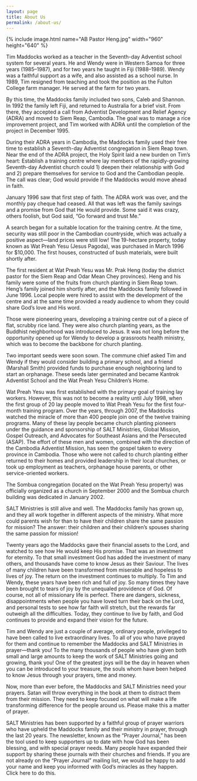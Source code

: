 ```yaml
---
layout: page
title: About Us
permalink: /about-us/
---
```


{% include image.html name="AB Pastor Heng.jpg" width="960" height="640" %}

Tim Maddocks worked as a teacher in the Seventh-day Adventist school system for
several years. He and Wendy were in Western Samoa for three years (1985–1987),
and for two years he taught in Fiji (1988–1989). Wendy was a faithful support as
a wife, and also assisted as a school nurse. In 1989, Tim resigned from teaching
and took the position as the Fulton College farm manager. He served at the farm
for two years.

By this time, the Maddocks family included two sons, Caleb and Shannon. In 1992
the family left Fiji, and returned to Australia for a brief visit. From there,
they accepted a call from Adventist Development and Relief Agency (ADRA) and
moved to Siem Reap, Cambodia. The goal was to manage a rice improvement project,
and Tim worked with ADRA until the completion of the project in December 1995.

During their ADRA years in Cambodia, the Maddocks family used their free time to
establish a Seventh-day Adventist congregation in Siem Reap town. Near the end
of the ADRA project, the Holy Spirit laid a new burden on Tim’s heart: Establish
a training centre where lay members of the rapidly-growing Seventh-day Adventist
church could 1) deepen their relationship with God and 2) prepare themselves for
service to God and the Cambodian people. The call was clear; God would provide
if the Maddocks would move ahead in faith.

January 1996 saw that first step of faith. The ADRA work was over, and the
monthly pay cheque had ceased. All that was left was the family savings and a
promise from God that He would provide. Some said it was crazy, others foolish,
but God said, “Go forward and trust Me.”

A search began for a suitable location for the training centre. At the time,
security was still poor in the Cambodian countryside, which was actually a
positive aspect—land prices were still low! The 19-hectare property, today known
as Wat Preah Yesu (Jesus Pagoda), was purchased in March 1996 for $10,000. The
first houses, constructed of bush materials, were built shortly after.

The first resident at Wat Preah Yesu was Mr. Prak Heng (today the district
pastor for the Siem Reap and Odar Mean Chey provinces). Heng and his family
were some of the fruits from church planting in Siem Reap town. Heng’s family
joined him shortly after, and the Maddocks family followed in June 1996. Local
people were hired to assist with the development of the centre and at the same
time provided a ready audience to whom they could share God’s love and His word.

Those were pioneering years, developing a training centre out of a piece of
flat, scrubby rice land. They were also church planting years, as the Buddhist
neighborhood was introduced to Jesus. It was not long before the opportunity
opened up for Wendy to develop a grassroots health ministry, which was to become
the backbone for church planting.

Two important seeds were soon sown. The commune chief asked Tim and Wendy if
they would consider building a primary school, and a friend (Marshall Smith)
provided funds to purchase enough neighboring land to start an orphanage. These
seeds later germinated and became Kantrok Adventist School and the Wat Preah
Yesu Children’s Home.

Wat Preah Yesu was first established with the primary goal of training lay
workers. However, this was not to become a reality until July 1998, when the
first group of 20 lay people moved to Wat Preah Yesu for the first four-month
training program. Over the years, through 2007, the Maddocks watched the miracle
of more than 400 people join one of the twelve training programs. Many of these
lay people became church planting pioneers under the guidance and sponsorship of
SALT Ministries, Global Mission, Gospel Outreach, and Advocates for Southeast
Asians and the Persecuted (ASAP). The effort of these men and women, combined
with the direction of the Cambodia Adventist Mission, has seen the gospel taken
to every province in Cambodia. Those who were not called to church planting
either returned to their homes and provided leadership in their local churches,
or took up employment as teachers, orphanage house parents, or other
service-oriented workers.

The Sombua congregation (located on the Wat Preah Yesu property) was officially
organized as a church in September 2000 and the Sombua church building was
dedicated in January 2002.

SALT Ministries is still alive and well. The Maddocks family has grown up, and
they all work together in different aspects of the ministry. What more could
parents wish for than to have their children share the same passion for mission?
The answer: their children and their children’s spouses sharing the same passion
for mission!

Twenty years ago the Maddocks gave their financial assets to the Lord, and
watched to see how He would keep His promise. That was an investment for
eternity. To that small investment God has added the investment of many others,
and thousands have come to know Jesus as their Saviour. The lives of many
children have been transformed from miserable and hopeless to lives of joy. The
return on the investment continues to multiply. To Tim and Wendy, these years
have been rich and full of joy. So many times they have been brought to tears of
joy by the unequaled providence of God. Of course, not all of missionary life is
perfect. There are dangers, sickness, disappointments when people you have loved
turn their back on the Lord, and personal tests to see how far faith will
stretch, but the rewards far outweigh all the difficulties. Today, they continue
to live by faith, and God continues to provide and expand their vision for the
future.

Tim and Wendy are just a couple of average, ordinary people, privileged to have
been called to live extraordinary lives. To all of you who have prayed for them
and continue to remember the Maddocks and SALT Ministries in prayer—thank you!
To the many thousands of people who have given both small and large amounts to
keep the work of SALT Ministries going and growing, thank you! One of the
greatest joys will be the day in heaven when you can be introduced to your
treasure, the souls whom have been helped to know Jesus through your prayers,
time and money.

Now, more than ever before, the Maddocks and SALT Ministries need your prayers.
Satan will throw everything in the book at them to distract them from their
mission. They need to keep focused on what will make a life transforming
difference for the people around us. Please make this a matter of prayer.

SALT Ministries has been supported by a faithful group of prayer warriors who
have upheld the Maddocks family and their ministry in prayer, through the last
20 years. The newsletter, known as the “Prayer Journal,” has been the tool used
to keep supporters up to date with how God has been blessing, and with special
prayer needs. Many people have expanded their support by sharing these journals
with their churches and friends. If you are not already on the “Prayer Journal”
mailing list, we would be happy to add your name and keep you informed with
God’s miracles as they happen. Click here to do this.
